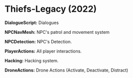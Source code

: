 # Thiefs-Legacy (2022)


**DialogueScript:** Dialogues

**NPCNavMesh:** NPC's patrol and movement system

**NPCDetection:** NPC's Detection.

**PlayerActions:** All player interactions.

**Hacking:** Hacking system.

**DroneActions:** Drone Actions (Activate, Deactivate, Distract)
